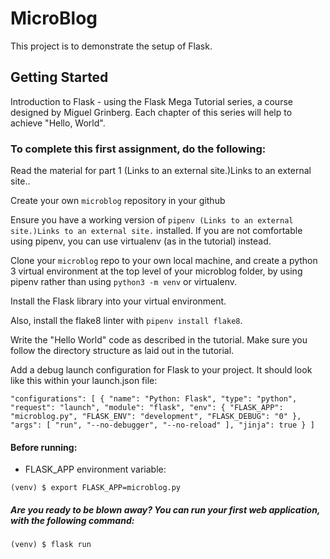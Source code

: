 # MicroBlog 

This project is to demonstrate the setup of Flask.

## Getting Started

Introduction to Flask - using the Flask Mega Tutorial series, a course designed by Miguel Grinberg.  Each chapter of this series will help to achieve "Hello, World".

### To complete this first assignment, do the following:

Read the material for part 1 (Links to an external site.)Links to an external site..

Create your own `microblog` repository in your github

Ensure you have a working version of `pipenv (Links to an external site.)Links to an external site.` installed.  If you are not comfortable using pipenv, you can use virtualenv (as in the tutorial) instead.

Clone your `microblog` repo to your own local machine, and create a python 3 virtual environment at the top level of your microblog folder, by using pipenv rather than using `python3 -m venv` or virtualenv.

Install the Flask library into your virtual environment.

Also, install the flake8 linter with `pipenv install flake8`.

Write the "Hello World" code as described in the tutorial.  Make sure you follow the directory structure as laid out in the tutorial.

Add a debug launch configuration for Flask to your project.  It should look like this within your launch.json file:

`"configurations": [
 {
 "name": "Python: Flask",
 "type": "python",
 "request": "launch",
 "module": "flask",
 "env": {
 "FLASK_APP": "microblog.py",
 "FLASK_ENV": "development",
 "FLASK_DEBUG": "0"
 },
 "args": [
 "run",
 "--no-debugger",
 "--no-reload"
 ],
 "jinja": true
 }
]`

#### Before running:
* FLASK_APP environment variable:

`(venv) $ export FLASK_APP=microblog.py`

##### Are you ready to be blown away? You can run your first web application, with the following command:

`(venv) $ flask run`


